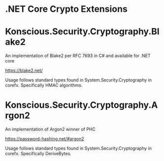 .NET Core Crypto Extensions
===============

# Konscious.Security.Cryptography.Blake2

An implementation of Blake2 per RFC 7693 in C# and available for .NET core

https://blake2.net/

Usage follows standard types found in System.Security.Cryptography in corefx. Specifically HMAC algorithms.

# Konscious.Security.Cryptography.Argon2

An implementation of Argon2 winner of PHC

https://password-hashing.net/#argon2

Usage follows standard types found in System.Security.Cryptography in corefx. Specifically DeriveBytes.
